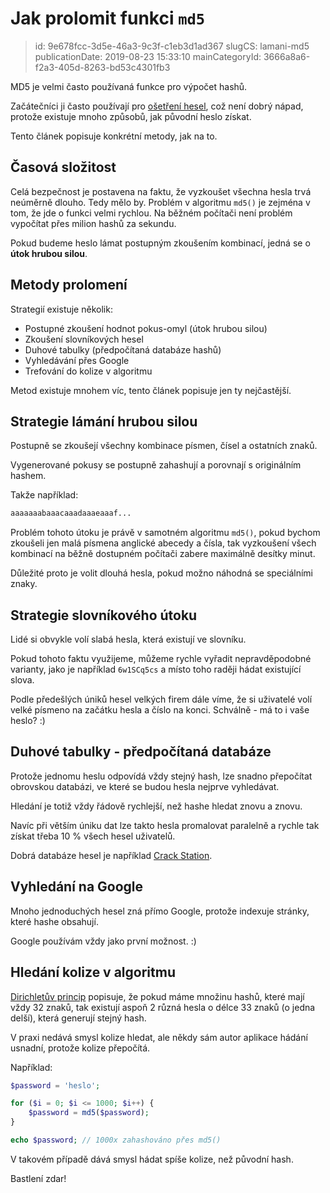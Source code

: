 Jak prolomit funkci `md5`
================================

> id: 9e678fcc-3d5e-46a3-9c3f-c1eb3d1ad367
> slugCS: lamani-md5
> publicationDate: 2019-08-23 15:33:10
> mainCategoryId: 3666a8a6-f2a3-405d-8263-bd53c4301fb3

MD5 je velmi často používaná funkce pro výpočet hashů.

Začátečníci ji často používají pro <a href="/hashovani">ošetření hesel</a>, což není dobrý nápad, protože existuje mnoho způsobů, jak původní heslo získat.

Tento článek popisuje konkrétní metody, jak na to.

Časová složitost
----------------

Celá bezpečnost je postavena na faktu, že vyzkoušet všechna hesla trvá neúměrně dlouho. Tedy mělo by. Problém v algoritmu `md5()` je zejména v tom, že jde o funkci velmi rychlou. Na běžném počítači není problém vypočítat přes milion hashů za sekundu.

Pokud budeme heslo lámat postupným zkoušením kombinací, jedná se o **útok hrubou silou**.

Metody prolomení
----------------

Strategií existuje několik:

- Postupné zkoušení hodnot pokus-omyl (útok hrubou silou)
- Zkoušení slovníkových hesel
- Duhové tabulky (předpočítaná databáze hashů)
- Vyhledávání přes Google
- Trefování do kolize v algoritmu

Metod existuje mnohem víc, tento článek popisuje jen ty nejčastější.

Strategie lámání hrubou silou
-----------------------------

Postupně se zkoušejí všechny kombinace písmen, čísel a ostatních znaků.

Vygenerované pokusy se postupně zahashují a porovnají s originálním hashem.

Takže například:

```php
aaaaaaabaaacaaadaaaeaaaf...
```

Problém tohoto útoku je právě v samotném algoritmu `md5()`, pokud bychom zkoušeli jen malá písmena anglické abecedy a čísla, tak vyzkoušení všech kombinací na běžně dostupném počítači zabere maximálně desítky minut.

Důležité proto je volit dlouhá hesla, pokud možno náhodná se speciálními znaky.

Strategie slovníkového útoku
----------------------------

Lidé si obvykle volí slabá hesla, která existují ve slovníku.

Pokud tohoto faktu využijeme, můžeme rychle vyřadit nepravděpodobné varianty, jako je například `6w1SCq5cs` a místo toho raději hádat existující slova.

Podle předešlých úniků hesel velkých firem dále víme, že si uživatelé volí velké písmeno na začátku hesla a číslo na konci. Schválně - má to i vaše heslo? :)

Duhové tabulky - předpočítaná databáze
--------------------------------------

Protože jednomu heslu odpovídá vždy stejný hash, lze snadno přepočítat obrovskou databázi, ve které se budou hesla nejprve vyhledávat.

Hledání je totiž vždy řádově rychlejší, než hashe hledat znovu a znovu.

Navíc při větším úniku dat lze takto hesla promalovat paralelně a rychle tak získat třeba 10 % všech hesel uživatelů.

Dobrá databáze hesel je například <a href="https://crackstation.net/">Crack Station</a>.

Vyhledání na Google
-------------------

Mnoho jednoduchých hesel zná přímo Google, protože indexuje stránky, které hashe obsahují.

Google používám vždy jako první možnost. :)

Hledání kolize v algoritmu
--------------------------

<a href="https://cs.wikipedia.org/wiki/Dirichlet%C5%AFv_princip">Dirichletův princip</a> popisuje, že pokud máme množinu hashů, které mají vždy 32 znaků, tak existují aspoň 2 různá hesla o délce 33 znaků (o jedna delší), která generují stejný hash.

V praxi nedává smysl kolize hledat, ale někdy sám autor aplikace hádání usnadní, protože kolize přepočítá.

Například:

```php
$password = 'heslo';

for ($i = 0; $i <= 1000; $i++) {
    $password = md5($password);
}

echo $password; // 1000x zahashováno přes md5()
```

V takovém případě dává smysl hádat spíše kolize, než původní hash.

Bastlení zdar!
